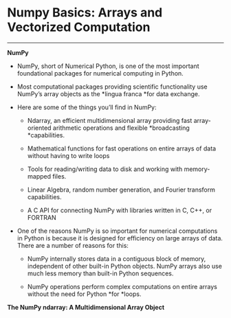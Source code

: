 # Numpy Basics: Arrays and Vectorized Computation

* * *


**NumPy**

* NumPy, short of Numerical Python, is one of the most important foundational packages for numerical computing in Python.

* Most computational packages providing scientific functionality use NumPy’s array objects as the *lingua franca *for data exchange.

* Here are some of the things you’ll find in NumPy:

    * Ndarray, an efficient multidimensional array providing fast array-oriented arithmetic operations and flexible *broadcasting *capabilities.

    * Mathematical functions for fast operations on entire arrays of data without having to write loops

    * Tools for reading/writing data to disk and working with memory-mapped files.

    * Linear Algebra, random number generation, and Fourier transform capabilities.

    * A C API for connecting NumPy with libraries written in C, C++, or FORTRAN

* One of the reasons NumPy is so important for numerical computations in Python is because it is designed for efficiency on large arrays of data. There are a number of reasons for this:

    * NumPy internally stores data in a contiguous block of memory, independent of other built-in Python objects. NumPy arrays also use much less memory than built-in Python sequences.

    * NumPy operations perform complex computations on entire arrays without the need for Python *for *loops.

**The NumPy ndarray: A Multidimensional Array Object**

